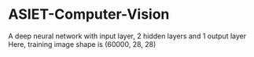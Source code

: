# ASIET-Computer-Vision

A deep neural network with input layer, 2 hidden layers and 1 output layer
Here, training image shape is (60000, 28, 28)

